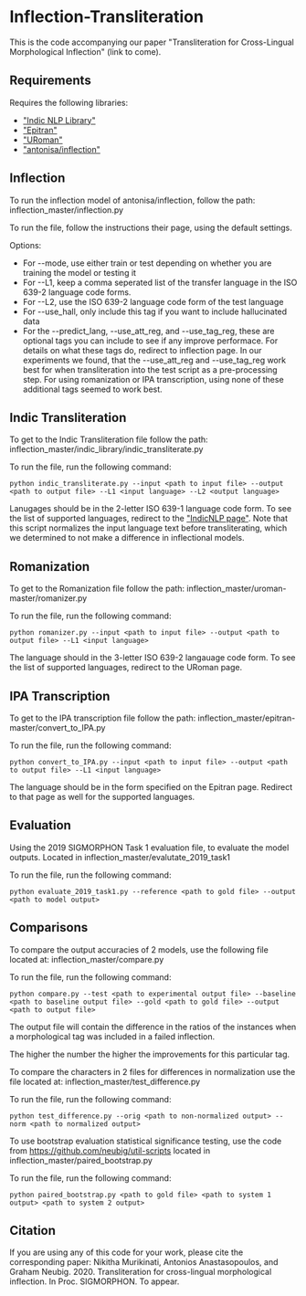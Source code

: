 # Inflection-Transliteration
This is the code accompanying our paper "Transliteration for Cross-Lingual Morphological Inflection" (link to come).

## Requirements
Requires the following libraries:
- ["Indic NLP Library"](https://github.com/anoopkunchukuttan/indic_nlp_library)
- ["Epitran"](https://github.com/dmort27/epitran)
- ["URoman"](https://github.com/isi-nlp/uroman)
- ["antonisa/inflection"](https://github.com/antonisa/inflection)

## Inflection
To run the inflection model of antonisa/inflection, follow the path: inflection_master/inflection.py

To run the file, follow the instructions their page, using the default settings.

Options:
- For --mode, use either train or test depending on whether you are training the model or testing it
- For --L1, keep a comma seperated list of the transfer language in the ISO 639-2 language code forms.
- For --L2, use the ISO 639-2 language code form of the test language
- For --use_hall, only include this tag if you want to include hallucinated data
- For the --predict_lang, --use_att_reg, and --use_tag_reg, these are optional tags you can include to see if any improve performace. For details on what these tags do, redirect to inflection page. In our experiments we found, that the --use_att_reg and --use_tag_reg work best for when transliteration into the test script as a pre-processing step. For using romanization or IPA transcription, using none of these additional tags seemed to work best. 

## Indic Transliteration
To get to the Indic Transliteration file follow the path: inflection_master/indic_library/indic_transliterate.py

To run the file, run the following command: 
~~~
python indic_transliterate.py --input <path to input file> --output <path to output file> --L1 <input language> --L2 <output language>
~~~
Lanugages should be in the 2-letter ISO 639-1 language code form. To see the list of supported languages, redirect to the ["IndicNLP page"](https://anoopkunchukuttan.github.io/indic_nlp_library/). Note that this script normalizes the input language text before transliterating, which we determined to not make a difference in inflectional models. 

## Romanization 
To get to the Romanization file follow the path: inflection_master/uroman-master/romanizer.py

To run the file, run the following command:
~~~
python romanizer.py --input <path to input file> --output <path to output file> --L1 <input language>
~~~

The language should in the 3-letter ISO 639-2 langauage code form. To see the list of supported languages, redirect to the URoman page. 

## IPA Transcription
To get to the IPA transcription file follow the path: inflection_master/epitran-master/convert_to_IPA.py

To run the file, run the following command:
~~~
python convert_to_IPA.py --input <path to input file> --output <path to output file> --L1 <input language>
~~~
The language should be in the form specified on the Epitran page. Redirect to that page as well for the supported languages.

## Evaluation
Using the 2019 SIGMORPHON Task 1 evaluation file, to evaluate the model outputs. Located in inflection_master/evalutate_2019_task1

To run the file, run the following command:
~~~
python evaluate_2019_task1.py --reference <path to gold file> --output <path to model output>
~~~

## Comparisons
To compare the output accuracies of 2 models, use the following file located at: inflection_master/compare.py

To run the file, run the following command:
~~~
python compare.py --test <path to experimental output file> --baseline <path to baseline output file> --gold <path to gold file> --output <path to output file>
~~~
The output file will contain the difference in the ratios of the instances when a morphological tag was included in a failed inflection. 


The higher the number the higher the improvements for this particular tag.


To compare the characters in 2 files for differences in normalization use the file located at: inflection_master/test_difference.py

To run the file, run the following command:
~~~
python test_difference.py --orig <path to non-normalized output> --norm <path to normalized output>
~~~

To use bootstrap evaluation statistical significance testing, use the code from https://github.com/neubig/util-scripts located in  inflection_master/paired_bootstrap.py

To run the file, run the following command:
~~~
python paired_bootstrap.py <path to gold file> <path to system 1 output> <path to system 2 output> 
~~~

## Citation
If you are using any of this code for your work, please cite the corresponding paper:
Nikitha Murikinati, Antonios Anastasopoulos, and Graham Neubig. 2020. Transliteration for cross-lingual morphological inflection. In Proc. SIGMORPHON. To appear.
